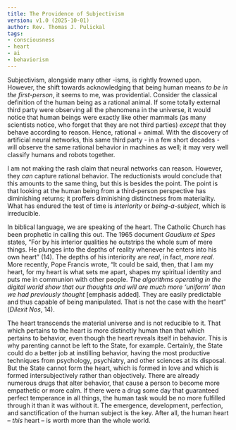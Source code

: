 ```yaml
---
title: The Providence of Subjectivism
version: v1.0 (2025-10-01)
author: Rev. Thomas J. Pulickal
tags:
- consciousness
- heart
- ai
- behaviorism
---
```

Subjectivism, alongside many other \-isms, is rightly frowned upon. However, the shift towards acknowledging that being human means *to be in the first-person*, it seems to me, was providential. Consider the classical definition of the human being as a rational animal. If some totally external third party were observing all the phenomena in the universe, it would notice that human beings were exactly like other mammals (as many scientists notice, who forget that they are not third parties) *except* that they behave according to reason. Hence, rational \+ animal. With the discovery of artificial neural networks, this same third party \- in a few short decades \- will observe the same rational behavior in machines as well; it may very well classify humans and robots together. 

I am not making the rash claim that neural networks can reason. However, they *can* capture rational behavior. The reductionists would conclude that this amounts to the same thing, but this is besides the point. The point is that looking at the human being from a third-person perspective has diminishing returns; it proffers diminishing distinctness from materiality. What has endured the test of time is *interiority* or *being-a-subject*, which is irreducible.

In biblical language, we are speaking of the heart. The Catholic Church has been prophetic in calling this out. The 1965 document *Gaudium et Spes* states, “For by his interior qualities he outstrips the whole sum of mere things. He plunges into the depths of reality whenever he enters into his own heart” (14). The depths of his interiority are *real*, in fact, *more real*. More recently, Pope Francis wrote, “It could be said, then, that I am my heart, for my heart is what sets me apart, shapes my spiritual identity and puts me in communion with other people. *The algorithms operating in the digital world show that our thoughts and will are much more ‘uniform’ than we had previously thought* \[emphasis added\]*.* They are easily predictable and thus capable of being manipulated. That is not the case with the heart” (*Dilexit Nos*, 14).

The heart transcends the material universe and is not reducible to it. That which pertains to the heart is more distinctly human than that which pertains to behavior, even though the heart reveals itself in behavior. This is why parenting cannot be left to the State, for example. Certainly, the State could do a better job at instilling behavior, having the most productive techniques from psychology, psychiatry, and other sciences at its disposal. But the State cannot form the heart, which is formed in love and which is formed intersubjectively rather than objectively. There are already numerous drugs that alter behavior, that cause a person to become more empathetic or more calm. If there were a drug some day that guaranteed perfect temperance in all things, the human task would be no more fulfilled through it than it was without it. The emergence, development, perfection, and sanctification of the human subject is the key. After all, the human heart – *this* heart  – is worth more than the whole world.
